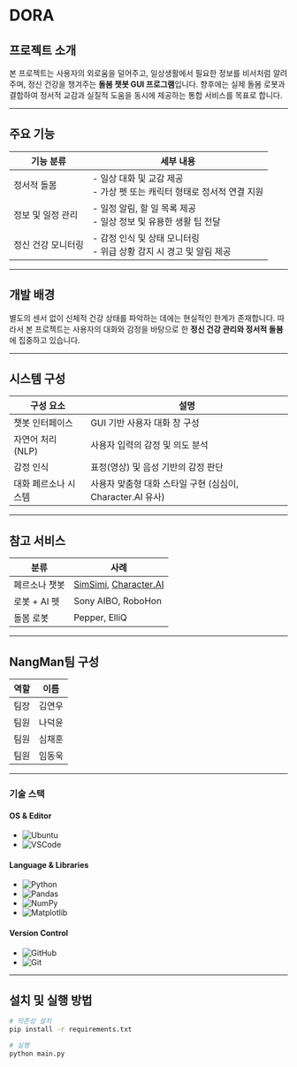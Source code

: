 # DORA

## 프로젝트 소개
본 프로젝트는 사용자의 외로움을 덜어주고, 일상생활에서 필요한 정보를 비서처럼 알려주며, 정신 건강을 챙겨주는 **돌봄 챗봇 GUI 프로그램**입니다. 향후에는 실제 돌봄 로봇과 결합하여 정서적 교감과 실질적 도움을 동시에 제공하는 통합 서비스를 목표로 합니다.

---

## 주요 기능

| 기능 분류         | 세부 내용 |
|------------------|-----------|
| 정서적 돌봄       | - 일상 대화 및 교감 제공<br>- 가상 펫 또는 캐릭터 형태로 정서적 연결 지원 |
| 정보 및 일정 관리 | - 일정 알림, 할 일 목록 제공<br>- 일상 정보 및 유용한 생활 팁 전달 |
| 정신 건강 모니터링 | - 감정 인식 및 상태 모니터링<br>- 위급 상황 감지 시 경고 및 알림 제공 |

---

## 개발 배경
별도의 센서 없이 신체적 건강 상태를 파악하는 데에는 현실적인 한계가 존재합니다. 따라서 본 프로젝트는 사용자의 대화와 감정을 바탕으로 한 **정신 건강 관리와 정서적 돌봄**에 집중하고 있습니다.

---

## 시스템 구성

| 구성 요소           | 설명 |
|--------------------|------|
| 챗봇 인터페이스     | GUI 기반 사용자 대화 창 구성 |
| 자연어 처리 (NLP)   | 사용자 입력의 감정 및 의도 분석 |
| 감정 인식           | 표정(영상) 및 음성 기반의 감정 판단 |
| 대화 페르소나 시스템 | 사용자 맞춤형 대화 스타일 구현 (심심이, Character.AI 유사) |

---

## 참고 서비스

| 분류         | 사례 |
|--------------|------|
| 페르소나 챗봇 | [SimSimi](https://simsimi.com), [Character.AI](https://beta.character.ai/) |
| 로봇 + AI 펫  | Sony AIBO, RoboHon |
| 돌봄 로봇     | Pepper, ElliQ |

---

## **NangMan**팀 구성

| 역할   | 이름       |
|--------|------------|
| 팀장   | 김연우     |
| 팀원   | 나덕윤     |
| 팀원   | 심채훈     |
| 팀원   | 임동욱     |

---

### 기술 스택

#### OS & Editor
- ![Ubuntu](https://img.shields.io/badge/Ubuntu-E95420?style=flat&logo=ubuntu&logoColor=white)
- ![VSCode](https://img.shields.io/badge/Visual%20Studio%20Code-007ACC?style=flat&logo=visualstudiocode&logoColor=white)

#### Language & Libraries
- ![Python](https://img.shields.io/badge/Python-3776AB?style=flat&logo=python&logoColor=white)
- ![Pandas](https://img.shields.io/badge/Pandas-150458?style=flat&logo=pandas&logoColor=white)
- ![NumPy](https://img.shields.io/badge/NumPy-013243?style=flat&logo=numpy&logoColor=white)
- ![Matplotlib](https://img.shields.io/badge/Matplotlib-11557C?style=flat&logo=matplotlib&logoColor=white)

#### Version Control
- ![GitHub](https://img.shields.io/badge/GitHub-181717?style=flat&logo=github&logoColor=white)
- ![Git](https://img.shields.io/badge/Git-F05032?style=flat&logo=git&logoColor=white)

---

## 설치 및 실행 방법

```bash
# 의존성 설치
pip install -r requirements.txt

# 실행
python main.py
